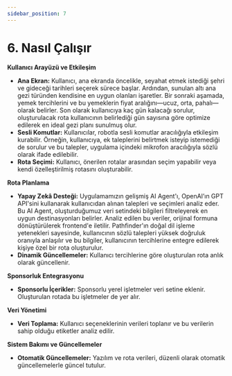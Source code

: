 ```yaml
---
sidebar_position: 7
---
```


# 6. Nasıl Çalışır
**Kullanıcı Arayüzü ve Etkileşim**
- **Ana Ekran:** Kullanıcı, ana ekranda öncelikle, seyahat etmek istediği şehri ve gideceği tarihleri seçerek sürece başlar. Ardından, sunulan altı ana gezi türünden kendisine en uygun olanları işaretler. Bir sonraki aşamada, yemek tercihlerini ve bu yemeklerin fiyat aralığını—ucuz, orta, pahalı— olarak belirler. Son olarak kullanıcıya kaç gün kalacağı sorulur, oluşturulacak rota kullanıcının belirlediği gün sayısına göre optimize edilerek en ideal gezi planı sunulmuş olur.
- **Sesli Komutlar:** Kullanıcılar, robotla sesli komutlar aracılığıyla etkileşim kurabilir. Örneğin, kullanıcıya, ek taleplerini belirtmek isteyip istemediği de sorulur ve bu talepler, uygulama içindeki mikrofon aracılığıyla sözlü olarak ifade edilebilir.
- **Rota Seçimi:** Kullanıcı, önerilen rotalar arasından seçim yapabilir veya kendi özelleştirilmiş rotasını oluşturabilir.

**Rota Planlama**
- **Yapay Zekâ Desteği:** Uygulamamızın gelişmiş AI Agent'ı, OpenAI’ın GPT API'sini kullanarak kullanıcıdan alınan talepleri ve seçimleri analiz eder. Bu AI Agent, oluşturduğumuz veri setindeki bilgileri filtreleyerek en uygun destinasyonları belirler. Analiz edilen bu veriler, orijinal formuna dönüştürülerek frontend'e iletilir. Pathfinder'ın doğal dil işleme yetenekleri sayesinde, kullanıcının sözlü talepleri yüksek doğruluk oranıyla anlaşılır ve bu bilgiler, kullanıcının tercihlerine entegre edilerek kişiye özel bir rota oluşturulur.
- **Dinamik Güncellemeler:** Kullanıcı tercihlerine göre oluşturulan rota anlık olarak güncellenir.

**Sponsorluk Entegrasyonu**
- **Sponsorlu İçerikler:** Sponsorlu yerel işletmeler veri setine eklenir. Oluşturulan rotada bu işletmeler de yer alır.

**Veri Yönetimi**
- **Veri Toplama:** Kullanıcı seçeneklerinin verileri toplanır ve bu verilerin sahip olduğu etiketler analiz edilir.

**Sistem Bakımı ve Güncellemeler**
- **Otomatik Güncellemeler:** Yazılım ve rota verileri, düzenli olarak otomatik güncellemelerle güncel tutulur.